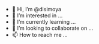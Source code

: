 - 👋 Hi, I’m @disimoya
- 👀 I’m interested in ...
- 🌱 I’m currently learning ...
- 💞️ I’m looking to collaborate on ...
- 📫 How to reach me ...

<!---
disimoya/disimoya is a ✨ special ✨ repository because its `README.md` (this file) appears on your GitHub profile.
You can click the Preview link to take a look at your changes.
--->
